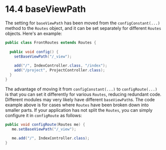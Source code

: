 # 14.4 baseViewPath
The setting for `baseViewPath` has been moved from the `configConstant(...)` method to the `Routes` object, and it can be set separately for different `Routes` objects. Here's an example:

```java
public class FrontRoutes extends Routes {
 
  public void config() {
    setBaseViewPath("/_view");
 
    add("/", IndexController.class, "/index");
    add("/project", ProjectController.class);
  }
}
```

The advantage of moving it from `configConstant(...)` to `configRoute(...)` is that you can set it differently for various `Routes`, reducing redundant code. Different modules may very likely have different `baseViewPath`s. The code example above is for cases where `Routes` have been broken down into smaller parts. If your application has not split the `Routes`, you can simply configure it in `configRoute` as follows:

```java
public void configRoute(Routes me) {
   me.setBaseViewPath("/_view");
 
   me.add("/", IndexController.class);
}
```
